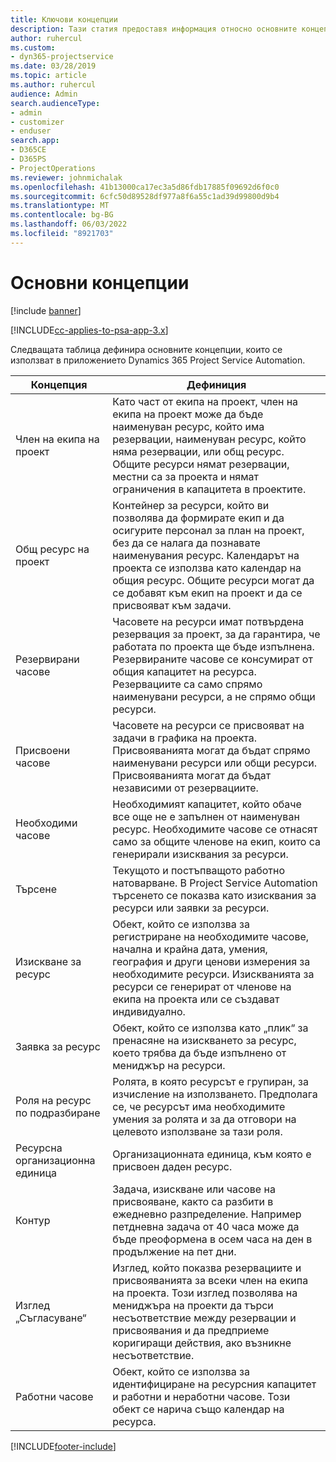 ```yaml
---
title: Ключови концепции
description: Тази статия предоставя информация относно основните концепции за управлението на ресурси в Project Service Automation.
author: ruhercul
ms.custom:
- dyn365-projectservice
ms.date: 03/28/2019
ms.topic: article
ms.author: ruhercul
audience: Admin
search.audienceType:
- admin
- customizer
- enduser
search.app:
- D365CE
- D365PS
- ProjectOperations
ms.reviewer: johnmichalak
ms.openlocfilehash: 41b13000ca17ec3a5d86fdb17885f09692d6f0c0
ms.sourcegitcommit: 6cfc50d89528df977a8f6a55c1ad39d99800d9b4
ms.translationtype: MT
ms.contentlocale: bg-BG
ms.lasthandoff: 06/03/2022
ms.locfileid: "8921703"
---
```

# <a name="key-concepts"></a>Основни концепции

[!include [banner](../includes/psa-now-project-operations.md)]

[!INCLUDE[cc-applies-to-psa-app-3.x](../includes/cc-applies-to-psa-app-3x.md)]

Следващата таблица дефинира основните концепции, които се използват в приложението Dynamics 365 Project Service Automation.

| Концепция                    | Дефиниция |
|----------------------------|------------|
| Член на екипа на проект        | Като част от екипа на проект, член на екипа на проект може да бъде наименуван ресурс, който има резервации, наименуван ресурс, който няма резервации, или общ ресурс. Общите ресурси нямат резервации, местни са за проекта и нямат ограничения в капацитета в проектите. |
| Общ ресурс на проект   | Контейнер за ресурси, който ви позволява да формирате екип и да осигурите персонал за план на проект, без да се налага да познавате наименувания ресурс. Календарът на проекта се използва като календар на общия ресурс. Общите ресурси могат да се добавят към екип на проект и да се присвояват към задачи. |
| Резервирани часове               | Часовете на ресурси имат потвърдена резервация за проект, за да гарантира, че работата по проекта ще бъде изпълнена. Резервираните часове се консумират от общия капацитет на ресурса. Резервациите са само спрямо наименувани ресурси, а не спрямо общи ресурси. |
| Присвоени часове             | Часовете на ресурси се присвояват на задачи в графика на проекта. Присвояванията могат да бъдат спрямо наименувани ресурси или общи ресурси. Присвояванията могат да бъдат независими от резервациите. |
| Необходими часове             | Необходимият капацитет, който обаче все още не е запълнен от наименуван ресурс. Необходимите часове се отнасят само за общите членове на екип, които са генерирали изисквания за ресурси. |
| Търсене                     | Текущото и постъпващото работно натоварване. В Project Service Automation търсенето се показва като изисквания за ресурси или заявки за ресурси. |
| Изискване за ресурс       | Обект, който се използва за регистриране на необходимите часове, начална и крайна дата, умения, география и други ценови измерения за необходимите ресурси. Изискванията за ресурси се генерират от членове на екипа на проекта или се създават индивидуално. |
| Заявка за ресурс           | Обект, който се използва като „плик“ за пренасяне на изискването за ресурс, което трябва да бъде изпълнено от мениджър на ресурси. |
| Роля на ресурс по подразбиране      | Ролята, в която ресурсът е групиран, за изчисление на използването. Предполага се, че ресурсът има необходимите умения за ролята и за да отговори на целевото използване за тази роля. |
| Ресурсна организационна единица | Организационната единица, към която е присвоен даден ресурс. |
| Контур                    | Задача, изискване или часове на присвояване, както са разбити в ежедневно разпределение. Например петдневна задача от 40 часа може да бъде преоформена в осем часа на ден в продължение на пет дни. |
| Изглед „Съгласуване“        | Изглед, който показва резервациите и присвояванията за всеки член на екипа на проекта. Този изглед позволява на мениджъра на проекти да търси несъответствие между резервации и присвоявания и да предприеме коригиращи действия, ако възникне несъответствие. |
| Работни часове                 | Обект, който се използва за идентифициране на ресурсния капацитет и работни и неработни часове. Този обект се нарича също календар на ресурса. |


[!INCLUDE[footer-include](../includes/footer-banner.md)]
